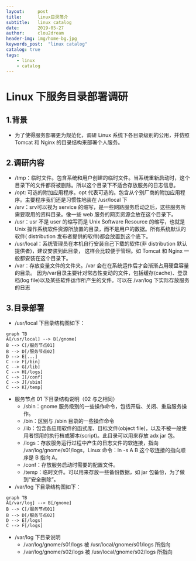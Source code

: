 ```yaml
---
layout:     post
title:      linux目录简介
subtitle:   linux catalog
date:       2019-05-27
author:     clou2dream
header-img: img/home-bg.jpg
keywords_post:  "linux catalog"
catalog: true
tags:
    - linux
    - catalog
---
```

# Linux 下服务目录部署调研
## 1.背景
- 为了使得服务部署更为规范化，调研 Linux 系统下各目录级别的公用，并仿照 Tomcat 和 Nginx 的目录结构来部署个人服务。
## 2.调研内容
- /tmp：临时文件。包含系统和用户创建的临时文件。当系统重新启动时，这个目录下的文件都将被删除。所以这个目录下不适合存放服务的日志信息。
- /opt: 可选的附加应用程序。opt 代表可选的。包含从个别厂商的附加应用程序。主要程序我们还是习惯性地装在 /usr/local 下
- /srv：srv可以视为 service 的缩写，是一些网路服务启动之后，这些服务所需要取用的资料目录。像一些 web 服务的网页资源会放在这个目录下。
- /usr：usr 不是 user 的缩写而是 Unix Software Resource 的缩写，也就是 Unix 操作系统软件资源所放置的目录，而不是用户的数据。所有系统默认的软件( distribution 发布者提供的软件)都会放置到这个底下。
- /usr/local：系统管理员在本机自行安装自己下载的软件(非 distribution 默认提供者)，建议安装到此目录， 这样会比较便于管理。如 Tomcat 和 Nginx 一般都安装在这个目录下。
- /var：存放变量文件的文件夹。/var 会在在系统运作后才会渐渐占用硬盘容量的目录。 因为/var目录主要针对常态性变动的文件，包括缓存(cache)、登录档(log file)以及某些软件运作所产生的文件。可以在 /var/log 下实际存放服务的日志
## 3.目录部署
- /usr/local 下目录结构图如下：
```mermaid
graph TB
A[/usr/local] --> B[/gnome]
B --> C[/服务节点01]
B --> D[/服务节点02]
D --> E[...]
C --> F[/bin]
C --> G[/lib]
C --> H[/logs]
C --> I[/conf]
C --> J[/sbin]
C --> K[/temp]
```
- 服务节点 01 下目录结构说明（02 与之相同）
    - /sbin：gnome 服务级别的一些操作命令，包括开启、关闭、重启服务操作。
    - /bin：区别与 /sbin 目录的一些操作命令
    - /lib：包含各应用软件的函式库、目标文件(object file)，以及不被一般使用者惯用的执行档或脚本(script)。此目录可以用来存放 adx jar 包。
    - /logs：存放服务运行过程中产生的日志文件的软连接，指向 /var/log/gnome/s01/logs，Linux 命令：ln -s A B 这个软连接的指向顺序是 B 指向 A。
    - /conf：存放服务启动时需要的配置文件。
    - /temp：临时文件。可以用来存放一些备份数据，如 jar 包备份，为了做到“安全删除”。
- /var/log 下目录结构图如下：
```mermaid
graph TB
A[/var/log] --> B[/gnome]
B --> C[/服务节点01]
B --> D[/服务节点02]
D --> E[/logs]
C --> F[/logs]
```
- /var/log 下目录说明
    - /var/log/gnome/s01/logs 被 /usr/local/gnome/s01/logs 所指向
    - /var/log/gnome/s02/logs 被 /usr/local/gnome/s02/logs 所指向